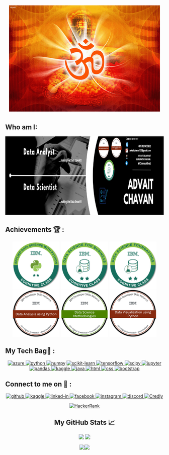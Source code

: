 <h1 align="center"><img src="https://github.com/ADVAIT135/ADVAIT135/blob/main/giphy.gif"></h1> 
<h2 align="left"> Who am I: </h2>
<p align = center> <img src="https://github.com/ADVAIT135/Yoshops_Data_Science_Intern/blob/main/ADVAIT%20CHAVAN%20Linked%20In%20Banner.png" / height = 250 /width=1000>

<h2 align="left">Achievements 🏆 :</h2>
<p align="center"> <img src="https://github.com/ADVAIT135/ADVAIT135/blob/main/Applied+Data+Science+with+Python.png" / height ="150"> 
 <img src="https://github.com/ADVAIT135/ADVAIT135/blob/main/Data+Sci+Business+Level+2+-+CC+-+2019.png" / height ="150"> 
 <img src="https://github.com/ADVAIT135/ADVAIT135/blob/main/Data+Sci+Foundations+Level+2+-+CC+-+2019.png" / height ="150"> 
 <img src="https://github.com/ADVAIT135/ADVAIT135/blob/main/Data_Analysis_using_Python.png" /height ="150">
 <img src="https://github.com/ADVAIT135/ADVAIT135/blob/main/Data_Science_Methodologies.png" /height ="150">
 <img src="https://github.com/ADVAIT135/ADVAIT135/blob/main/Data_Visualization_Using_Python.png" /height ="150">
</p>
<h2 align="left">My Tech Bag🎒 :</h2>
<p align="center"> <a href="https://azure.microsoft.com/en-in/" target="_blank"><img src = "https://www.vectorlogo.zone/logos/microsoft_azure/microsoft_azure-ar21.svg" alt="azure" width="90" height="40"/> </a>
 <a href="https://www.python.org" target="_blank"><img src = "https://www.vectorlogo.zone/logos/python/python-horizontal.svg" alt = "python" width="90" height="40"/> </a>
 <a href = "https://numpy.org/" target = "_blank"> <img src = "https://www.vectorlogo.zone/logos/numpy/numpy-ar21.svg" alt = "numpy" width="90" height="40"/></a>
 <a href = "https://scikit-learn.org/stable/" target = "_blank"> <img src = "https://upload.wikimedia.org/wikipedia/commons/0/05/Scikit_learn_logo_small.svg" alt = "scikit-learn" width = "90" height = "40"/> </a>
  <a href = "https://www.tensorflow.org/" target = "_blank"> <img src = "https://www.vectorlogo.zone/logos/tensorflow/tensorflow-ar21.svg" alt = "tensorflow" width = "90" height = "40"/> </a>
  <a href = "https://scipy.org/" target = "_blank"> <img src = "https://upload.wikimedia.org/wikipedia/commons/b/b2/SCIPY_2.svg" alt = "scipy" width = "90" height = "40"/> </a>
  <a href = "https://jupyter.org/" target = "_blank"> <img src = "https://www.vectorlogo.zone/logos/jupyter/jupyter-ar21.svg" alt = "jupyter" width = "90" height = "40"/> </a>
  <a href = "https://pandas.pydata.org/" target = "_blank"> <img src = "https://upload.wikimedia.org/wikipedia/commons/e/ed/Pandas_logo.svg" alt = "pandas" width = "90" height = "40"/> </a>
  <a href = "https://www.kaggle.com/" target = "_blank"> <img src = "https://www.vectorlogo.zone/logos/kaggle/kaggle-ar21.svg" alt = "kaggle" width = "90" height = "40"/> </a>
  <a href = "https://www.java.com/en/" target = "_blank"> <img src = "https://www.vectorlogo.zone/logos/java/java-ar21.svg" alt = "java" width = "90" height = "40"/> </a>
  <a href = "https://en.wikipedia.org/wiki/HTML5" target = "_blank"> <img src = "https://www.vectorlogo.zone/logos/w3_html5/w3_html5-ar21.svg" alt = "html" width = "90" height = "40"/> </a>
  <a href = "https://en.wikipedia.org/wiki/CSS" target = "_blank"> <img src = "https://www.vectorlogo.zone/logos/w3_css/w3_css-ar21.svg" alt = "css" width = "90" height = "40"/> </a>
  <a href = "https://getbootstrap.com/" target = "_blank"> <img src = "https://www.vectorlogo.zone/logos/getbootstrap/getbootstrap-ar21.svg" alt = "bootstrap" width = "90" height = "40"/> </a> </p>
 
 <h2 align="left">Connect to me on 🔗 : </h2>
 <p align="center">
 <a href="https://github.com/ADVAIT135" target="_blank"> <img src = "https://www.vectorlogo.zone/logos/github/github-ar21.svg" alt = "github" height = "40"> </a>
  <a href="https://www.kaggle.com/advaitchavan" target="_blank"> <img src = "https://www.vectorlogo.zone/logos/kaggle/kaggle-ar21.svg" alt = "kaggle" height = "40"> </a>
  <a href="https://www.linkedin.com/in/advait-chavan-69928b129/" target="_blank"> <img src = "https://www.vectorlogo.zone/logos/linkedin/linkedin-ar21.svg" alt = "linked-in" height = "40"> </a>
  <a href="https://www.facebook.com/advait.chavan.98/" target="_blank"> <img src = "https://www.vectorlogo.zone/logos/facebook/facebook-ar21.svg" alt = "facebook" height = "40"> </a>
  <a href="https://www.instagram.com/advaitchavan/?hl=en" target="_blank"> <img src = "https://www.vectorlogo.zone/logos/instagram/instagram-ar21.svg" alt = "instagram" height = "40"> </a>
<a href="https://discord.com/channels/@ADVAIT#7159" target = "_blank"><img src = "https://www.vectorlogo.zone/logos/discordapp/discordapp-ar21.svg" alt = "discord" height = "40"> </a>
<a href = "https://www.credly.com/users/advait_chavan_135/badges" target="_blank"><img src = "https://info.credly.com/hs-fs/hubfs/Credly_Logo_Orange_10-Inch.png?width=3000&name=Credly_Logo_Orange_10-Inch.png" alt = "Credly" height = "40"></a>
<p align = "center">
<a href = "https://www.hackerrank.com/advaitchavan135?hr_r=1" target = "_blank"><img src = "https://camo.githubusercontent.com/49e713e1463692beaff7b552eb60511454485659f6131286eeab9db84e91840a/68747470733a2f2f69302e77702e636f6d2f6772616473696e67616d65732e636f6d2f77702d636f6e74656e742f75706c6f6164732f323031362f30352f3835363737315f3636383232343035333139373834315f313934333639393030395f6f2e706e67"
alt = "HackerRank" height = "40" width = "200"></a></p>
  
<h2 align="center">My GitHub Stats 📈 </h2>
<p align="center">
<img src="https://visitor-badge.laobi.icu/badge?page_id=ADVAIT135.ADVAIT135" />
<img src = "https://komarev.com/ghpvc/?username=ADVAIT135&color=dc143c&style=plastic&label=visitors:1000 plus -> "></p>
 <p align="center"><img  align="top" src="https://github-readme-stats.vercel.app/api?username=advait135&show_icons=true&theme=radical&include_all_commits=true&count_private=true" /><img  align="top" src="https://github-readme-stats.vercel.app/api/top-langs/?username=advait135&layout=compact&show_icons=true&theme=radical" /></p>
 

